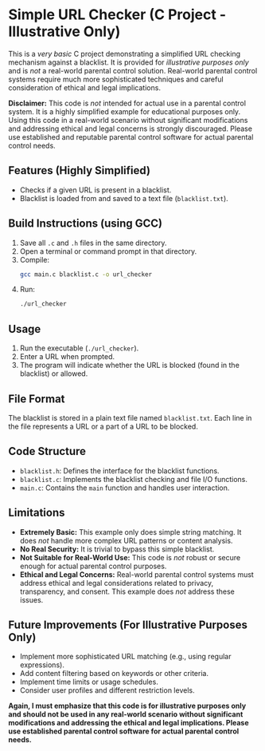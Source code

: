 # Simple URL Checker (C Project - Illustrative Only)

This is a *very basic* C project demonstrating a simplified URL checking mechanism against a blacklist.  It is provided for *illustrative purposes only* and is *not* a real-world parental control solution.  Real-world parental control systems require much more sophisticated techniques and careful consideration of ethical and legal implications.

**Disclaimer:** This code is *not* intended for actual use in a parental control system.  It is a highly simplified example for educational purposes only.  Using this code in a real-world scenario without significant modifications and addressing ethical and legal concerns is strongly discouraged.  Please use established and reputable parental control software for actual parental control needs.

## Features (Highly Simplified)

*   Checks if a given URL is present in a blacklist.
*   Blacklist is loaded from and saved to a text file (`blacklist.txt`).

## Build Instructions (using GCC)

1.  Save all `.c` and `.h` files in the same directory.
2.  Open a terminal or command prompt in that directory.
3.  Compile:
    ```bash
    gcc main.c blacklist.c -o url_checker
    ```
4.  Run:
    ```bash
    ./url_checker
    ```

## Usage

1.  Run the executable (`./url_checker`).
2.  Enter a URL when prompted.
3.  The program will indicate whether the URL is blocked (found in the blacklist) or allowed.

## File Format

The blacklist is stored in a plain text file named `blacklist.txt`. Each line in the file represents a URL or a part of a URL to be blocked.

## Code Structure

*   `blacklist.h`: Defines the interface for the blacklist functions.
*   `blacklist.c`: Implements the blacklist checking and file I/O functions.
*   `main.c`: Contains the `main` function and handles user interaction.

## Limitations

*   **Extremely Basic:** This example only does simple string matching.  It does *not* handle more complex URL patterns or content analysis.
*   **No Real Security:**  It is trivial to bypass this simple blacklist.
*   **Not Suitable for Real-World Use:** This code is *not* robust or secure enough for actual parental control purposes.
*   **Ethical and Legal Concerns:**  Real-world parental control systems must address ethical and legal considerations related to privacy, transparency, and consent.  This example does *not* address these issues.

## Future Improvements (For Illustrative Purposes Only)

*   Implement more sophisticated URL matching (e.g., using regular expressions).
*   Add content filtering based on keywords or other criteria.
*   Implement time limits or usage schedules.
*   Consider user profiles and different restriction levels.

**Again, I must emphasize that this code is for illustrative purposes only and should not be used in any real-world scenario without significant modifications and addressing the ethical and legal implications.  Please use established parental control software for actual parental control needs.**
